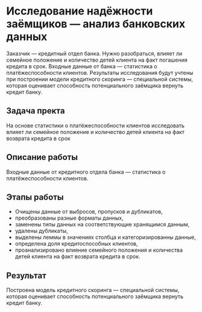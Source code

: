 # Исследование надёжности заёмщиков — анализ банковских данных

Заказчик — кредитный отдел банка. Нужно разобраться, влияет ли семейное положение и количество детей клиента на факт погашения кредита в срок. 
Входные данные от банка — статистика о платёжеспособности клиентов. Результаты исследования будут учтены при построении модели кредитного скоринга — специальной системы, которая оценивает способность потенциального заёмщика вернуть кредит банку.

## Задача пректа
На основе статистики о платёжеспособности клиентов исследовать влияет ли семейное положение и количество детей клиента на факт возврата кредита в срок

## Описание работы
Входные данные от кредитного отдела банка  — статистика о платёжеспособности клиентов. 

## Этапы работы
- Очищены данные от выбросов, пропусков и дубликатов, 
- преобразованы разные форматы данных,
- заменены типы данных на соответствующие хранящимся данным,
- удалены дубликаты,
- выделены леммы в значениях столбца и категоризированны данные,
- определена доля кредитоспособных клиентов,
- проанализировано влияние семейного положения и количества детей клиента на факт возврата кредита в срок. 

## Результат
Построена модель кредитного скоринга — специальной системы, которая оценивает способность потенциального заёмщика вернуть кредит банку.